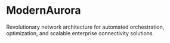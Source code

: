 # ModernAurora
Revolutionary network architecture for automated orchestration, optimization, and scalable enterprise connectivity solutions.
